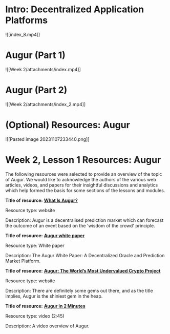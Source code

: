 # Intro: Decentralized Application Platforms

![[index_8.mp4]]

# Augur (Part 1)
![[Week 2/attachments/index.mp4]]

# Augur (Part 2)
![[Week 2/attachments/index_2.mp4]]

# (Optional) Resources: Augur
![[Pasted image 20231107233440.png]]
# Week 2, Lesson 1 Resources: Augur

The following resources were selected to provide an overview of the topic of Augur. We would like to acknowledge the authors of the various web articles, videos, and papers for their insightful discussions and analytics which help formed the basis for some sections of the lessons and modules.

**Title of resource:** [**What Is Augur?**](https://www.weusecoins.com/what-is-augur/)

Resource type: website

Description: Augur is a decentralised prediction market which can forecast the outcome of an event based on the 'wisdom of the crowd' principle.

**Title of resource:** [**Augur white paper**](https://medium.com/@AugurProject/the-augur-white-paper-a-decentralized-oracle-and-prediction-market-platform-ed8907401c48)

Resource type: White paper

Description: The Augur White Paper: A Decentralized Oracle and Prediction Market Platform.

**Title of resource:** [**Augur: The World’s Most Undervalued Crypto Project**](https://medium.com/@Cryptokeeper/augur-the-worlds-most-undervalued-crypto-project-62934686a016)

Resource type: website

Description: There are definitely some gems out there, and as the title implies, Augur is the shiniest gem in the heap.

**Title of resource:** [**Augur in 2 Minutes**](https://www.youtube.com/watch?v=579SRoK_kdQ)

Resource type: video (2:45)

Description: A video overview of Augur.